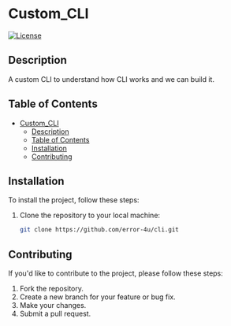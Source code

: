 
# Custom_CLI

[![License](https://img.shields.io/badge/license-MIT-blue.svg)](https://opensource.org/licenses/MIT)

## Description

A custom CLI to understand how CLI works and we can build it.

## Table of Contents

- [Custom\_CLI](#custom_cli)
  - [Description](#description)
  - [Table of Contents](#table-of-contents)
  - [Installation](#installation)
  - [Contributing](#contributing)

## Installation

To install the project, follow these steps:

1. Clone the repository to your local machine:

   ```bash
   git clone https://github.com/error-4u/cli.git

## Contributing

If you'd like to contribute to the project, please follow these steps:

1. Fork the repository.
2. Create a new branch for your feature or bug fix.
3. Make your changes.
4. Submit a pull request.

